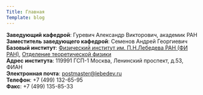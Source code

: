 ```yaml
---
Title: Главная
Template: blog
---
```


**Заведующий кафедрой**: Гуревич Александр Викторович, академик РАН  
**Заместитель заведующего кафедрой**: Семенов Андрей Георгиевич  
**Базовый институт**: [Физический институт им. П.Н.Лебедева РАН (ФИ РАН)](http://www.lebedev.ru/), [Отделение теоретической физики](http://www.tamm.lpi.ru/)  
**Адрес института**: 119991 ГСП-1 Москва, Ленинский проспект, д.53, ФИАН  
**Электронная почта**: <postmaster@lebedev.ru>  
**Телефон**: +7 (499) 132-65-95  
**Факс**: +7 (499) 135-85-33  
